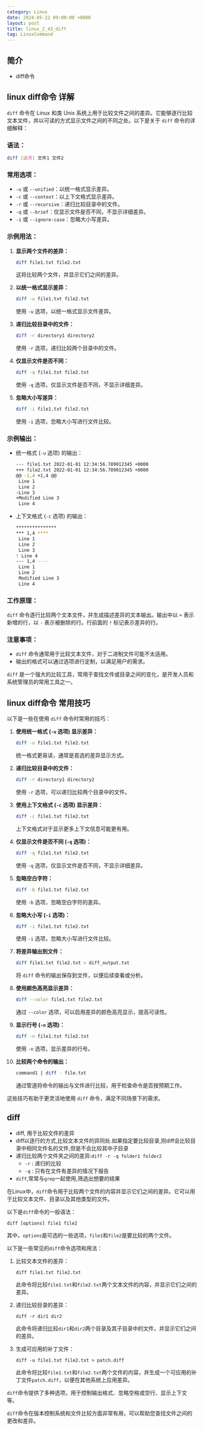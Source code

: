 ```yaml
---
category: Linux
date: 2024-05-22 09:00:00 +0800
layout: post
title: linux_2_43_diff
tag: LinuxCommand
---
```

## 简介

+ diff命令

## linux diff命令 详解

`diff` 命令在 Linux 和类 Unix 系统上用于比较文件之间的差异。它能够逐行比较文本文件，并以可读的方式显示文件之间的不同之处。以下是关于 `diff` 命令的详细解释：

### 语法：

```bash
diff [选项] 文件1 文件2
```

### 常用选项：

- `-u` 或 `--unified`：以统一格式显示差异。
- `-c` 或 `--context`：以上下文格式显示差异。
- `-r` 或 `--recursive`：递归比较目录中的文件。
- `-q` 或 `--brief`：仅显示文件是否不同，不显示详细差异。
- `-i` 或 `--ignore-case`：忽略大小写差异。

### 示例用法：

1. **显示两个文件的差异：**
   ```bash
   diff file1.txt file2.txt
   ```
   这将比较两个文件，并显示它们之间的差异。

2. **以统一格式显示差异：**
   ```bash
   diff -u file1.txt file2.txt
   ```
   使用 `-u` 选项，以统一格式显示文件差异。

3. **递归比较目录中的文件：**
   ```bash
   diff -r directory1 directory2
   ```
   使用 `-r` 选项，递归比较两个目录中的文件。

4. **仅显示文件是否不同：**
   ```bash
   diff -q file1.txt file2.txt
   ```
   使用 `-q` 选项，仅显示文件是否不同，不显示详细差异。

5. **忽略大小写差异：**
   ```bash
   diff -i file1.txt file2.txt
   ```
   使用 `-i` 选项，忽略大小写进行文件比较。

### 示例输出：

- 统一格式 (`-u` 选项) 的输出：
  ```bash
  --- file1.txt	2022-01-01 12:34:56.789012345 +0000
  +++ file2.txt	2022-01-01 12:34:56.789012345 +0000
  @@ -1,4 +1,4 @@
   Line 1
   Line 2
  -Line 3
  +Modified Line 3
   Line 4
  ```

- 上下文格式 (`-c` 选项) 的输出：
  ```bash
  ***************
  *** 1,4 ****
   Line 1
   Line 2
   Line 3
  ! Line 4
  --- 1,4 ----
   Line 1
   Line 2
   Modified Line 3
   Line 4
  ```

### 工作原理：

`diff` 命令逐行比较两个文本文件，并生成描述差异的文本输出。输出中以 `+` 表示新增的行，以 `-` 表示被删除的行。行前面的 `!` 标记表示差异的行。

### 注意事项：

- `diff` 命令通常用于比较文本文件，对于二进制文件可能不太适用。
- 输出的格式可以通过选项进行定制，以满足用户的需求。

`diff` 是一个强大的比较工具，常用于查找文件或目录之间的变化，是开发人员和系统管理员的常用工具之一。

## linux diff命令 常用技巧

以下是一些在使用 `diff` 命令时常用的技巧：

1. **使用统一格式 (`-u` 选项) 显示差异：**
   ```bash
   diff -u file1.txt file2.txt
   ```
   统一格式更易读，通常是首选的差异显示方式。

2. **递归比较目录中的文件：**
   ```bash
   diff -r directory1 directory2
   ```
   使用 `-r` 选项，可以递归比较两个目录中的文件。

3. **使用上下文格式 (`-c` 选项) 显示差异：**
   ```bash
   diff -c file1.txt file2.txt
   ```
   上下文格式对于显示更多上下文信息可能更有用。

4. **仅显示文件是否不同 (`-q` 选项)：**
   ```bash
   diff -q file1.txt file2.txt
   ```
   使用 `-q` 选项，仅显示文件是否不同，不显示详细差异。

5. **忽略空白字符：**
   ```bash
   diff -b file1.txt file2.txt
   ```
   使用 `-b` 选项，忽略空白字符的差异。

6. **忽略大小写 (`-i` 选项)：**
   ```bash
   diff -i file1.txt file2.txt
   ```
   使用 `-i` 选项，忽略大小写进行文件比较。

7. **将差异输出到文件：**
   ```bash
   diff file1.txt file2.txt > diff_output.txt
   ```
   将 `diff` 命令的输出保存到文件，以便后续查看或分析。

8. **使用颜色高亮显示差异：**
   ```bash
   diff --color file1.txt file2.txt
   ```
   通过 `--color` 选项，可以启用差异的颜色高亮显示，提高可读性。

9. **显示行号 (`-n` 选项)：**
   ```bash
   diff -n file1.txt file2.txt
   ```
   使用 `-n` 选项，显示差异的行号。

10. **比较两个命令的输出：**
    ```bash
    command1 | diff - file.txt
    ```
    通过管道将命令的输出与文件进行比较，用于检查命令是否按预期工作。

这些技巧有助于更灵活地使用 `diff` 命令，满足不同场景下的需求。

## diff  

+ diff, 用于比较文件的差异
+ diff以逐行的方式,比较文本文件的异同处.如果指定要比较目录,则diff会比较目录中相同文件名的文件,但是不会比较其中子目录
+ 递归比较两个文件夹之间的差异:`diff -r -q folder1 folder2`
  + `-r` : 递归的比较
  + `-q` : 只有在文件有差异的情况下报告
+ `diff`,常常与`grep`一起使用,筛选出想要的结果

在Linux中，`diff`命令用于比较两个文件的内容并显示它们之间的差异。它可以用于比较文本文件、目录以及其他类型的文件。

以下是`diff`命令的一般语法：

```
diff [options] file1 file2
```

其中，`options`是可选的一些选项，`file1`和`file2`是要比较的两个文件。

以下是一些常见的`diff`命令选项和用法：

1. 比较文本文件的差异：
   ```
   diff file1.txt file2.txt
   ```

   此命令将比较`file1.txt`和`file2.txt`两个文本文件的内容，并显示它们之间的差异。

2. 递归比较目录的差异：
   ```
   diff -r dir1 dir2
   ```

   此命令将递归比较`dir1`和`dir2`两个目录及其子目录中的文件，并显示它们之间的差异。

3. 生成可应用的补丁文件：
   ```
   diff -u file1.txt file2.txt > patch.diff
   ```

   此命令将比较`file1.txt`和`file2.txt`两个文件的内容，并生成一个可应用的补丁文件`patch.diff`，以便在其他系统上应用差异。

`diff`命令提供了多种选项，用于控制输出格式、忽略空格或空行、显示上下文等。

`diff`命令在版本控制系统和文件比较方面非常有用，可以帮助您查找文件之间的更改和差异。